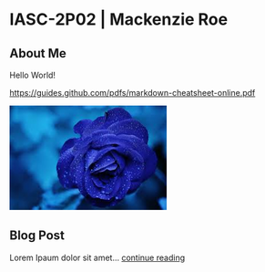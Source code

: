 # IASC-2P02 | Mackenzie Roe

## About Me

Hello World!

https://guides.github.com/pdfs/markdown-cheatsheet-online.pdf

![](images/download.png)

## Blog Post

Lorem Ipaum dolor sit amet... [continue reading](blog)
